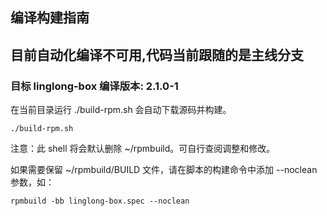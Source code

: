 ## 编译构建指南
## 目前自动化编译不可用,代码当前跟随的是主线分支

### 目标 linglong-box 编译版本: 2.1.0-1

在当前目录运行 ./build-rpm.sh 会自动下载源码并构建。
```
./build-rpm.sh
```

注意：此 shell 将会默认删除 ~/rpmbuild。可自行查阅调整和修改。

如果需要保留 ~/rpmbuild/BUILD 文件，请在脚本的构建命令中添加 --noclean 参数，如：
```
rpmbuild -bb linglong-box.spec --noclean
```